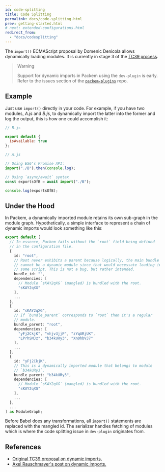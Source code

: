 ```yaml
---
id: code-splitting
title: Code Splitting
permalink: docs/code-splitting.html
prev: getting-started.html
# next: extended-configurations.html
redirect_from:
  - "docs/codesplitting"
---
```


The `import()` ECMAScript proposal by Domenic Denicola allows dynamically loading modules. It is currently in stage 3 of the [TC39 process](https://tc39.github.io/process-document/).

> Warning
>
> Support for dynamic imports in Packem using the `dev-plugin` is early. Refer to the issues section of the [`packem-plugins`](https://github.com/packem/packem-plugins.git) repo.

## Example

Just use `import()` directly in your code. For example, if you have two modules, _A.js_ and _B.js_, to dynamically import the latter into the former and log the output, this is how one could accomplish it:

```javascript
// B.js

export default {
  isAvailable: true
};
```

```javascript
// A.js

// Using ES6's Promise API:
import("./B").then(console.log);

// Using `async/await` syntax
const exportsOfB = await import("./B");

console.log(exportsOfB);
```

## Under the Hood

In Packem, a dynamically imported module retains its own sub-graph in the module graph. Hypothetically, a simple interface to represent a chain of dynamic imports would look something like this:

```typescript
export default [
  // In essence, Packem fails without the `root` field being defined
  // in the configuration file.
  {
    id: "root",
    // Root never exhibits a parent because logically, the main bundle
    // cannot be a dynamic module since that would necessate loading into
    // some script. This is not a bug, but rather intended.
    bundle_id: "",
    dependencies: [
      // Module `sKAY2qXG` (mangled) is bundled with the root.
      "sKAY2qXG"
    ],
    ...
  },
  {
    id: "sKAY2qXG",
    // If `bundle_parent` corresponds to `root` then it's a regular
    // module.
    bundle_parent: "root",
    dependencies: [
      "yFj2CkjK", "vhjv3jjP", "zYqARjUK",
      "LPrhSMJz", "b34kURy3", "XnOhbVJ7"
    ],
    ...
  },
  {
    id: "yFj2CkjK",
    // This is a dynamically imported module that belongs to module
    // `b34kURy3`.
    bundle_parent: "b34kURy3",
    dependencies: [
      // Module `sKAY2qXG` (mangled) is bundled with the root.
      "sKAY2qXG"
    ],
    ...
  },
  ...
] as ModuleGraph;
```

Before Babel does any transformations, all `import()` statements are replaced with the mangled id. The serializer handles fetching of modules which is where the code splitting issue in `dev-plugin` originates from.

## References

- [Original TC39 proposal on dynamic imports.](https://github.com/tc39/proposal-dynamic-import)
- [Axel Rauschmayer's post on dynamic imports.](http://2ality.com/2017/01/import-operator.html)
